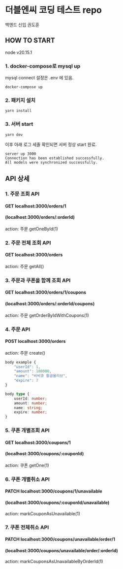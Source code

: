 # 더블엔씨 코딩 테스트 repo

백엔드 신입 권도훈

## HOW TO START

node v20.15.1

### 1. docker-compose로 mysql up

mysql connect 설정은 .env 에 있음.

```
docker-compose up
```

### 2. 패키지 설치

```
yarn install
```

### 3. 서버 start

```
yarn dev
```

이후 아래 로그 세줄 확인되면 서버 정상 start 완료.

```
server up 3000
Connection has been established successfully.
All models were synchronized successfully.
```

## API 상세

### 1. 주문 조회 API

#### GET localhost:3000/orders/1

#### (localhost:3000/orders/:orderId)

action: 주문 getOneById(1)

### 2. 주문 전체 조회 API

#### GET localhost:3000/orders

action: 주문 getAll()

### 3. 주문과 쿠폰을 함께 조회 API

#### GET localhost:3000/orders/1/coupons

#### (localhost:3000/orders/:orderId/coupons)

action: 주문 getOrderByIdWithCoupons(1)

### 4. 주문 API

#### POST localhost:3000/orders

action: 주문 create()

```typescript
body example {
    "userId": 1,
    "amount": 100000,
    "name": "비비큐 황금올리브",
    "expire": 7
}

body type {
    userId: number;
    amount: number;
    name: string;
    expire: number;
}
```

### 5. 쿠폰 개별조회 API

#### GET localhost:3000/coupons/1

#### (localhost:3000/coupons/:couponId)

action: 쿠폰 getOne(1)

### 6. 쿠폰 개별취소 API

#### PATCH localhost:3000/coupons/1/unavailable

#### (localhost:3000/coupons/:couponId/unavailable)

action: markCouponAsUnavailable(1)

### 7. 쿠폰 전체취소 API

#### PATCH localhost:3000/coupons/unavailable/order/1

#### (localhost:3000/coupons/unavailable/order/:orderId)

action: markCouponsAsUnavailableByOrderId(1)
